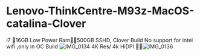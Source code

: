 # Lenovo-ThinkCentre-M93z-MacOS-catalina-Clover
i7 16GB Low Power Ram500GB SSHD,
Clover Build No support for intel wifi ,only in OC Build
![IMG_0134](https://user-images.githubusercontent.com/124946940/226290268-34381d88-5e16-4ee4-b603-514f18ce78b9.JPG)
4K Res/ 4k HiDPI ![IMG_0136](https://user-images.githubusercontent.com/124946940/226290394-cb902e67-7145-42a9-915c-6c388dbe5297.JPG)
